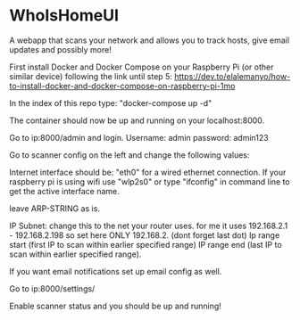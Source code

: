 # WhoIsHomeUI
A webapp that scans your network and allows you to track hosts, give email updates and possibly more!

First install Docker and Docker Compose on your Raspberry Pi (or other similar device) following the link until step 5:
https://dev.to/elalemanyo/how-to-install-docker-and-docker-compose-on-raspberry-pi-1mo

In the index of this repo type: "docker-compose up -d"

The container should now be up and running on your localhost:8000.

Go to ip:8000/admin and login.
Username: admin
password: admin123

Go to scanner config on the left and change the following values:

Internet interface should be: "eth0" for a wired ethernet connection. If your raspberry pi is using wifi use "wlp2s0" or type "ifconfig" in command line to get the active interface name.

leave ARP-STRING as is.

IP Subnet: change this to the net your router uses. for me it uses 192.168.2.1 - 192.168.2.198 so set here ONLY 192.168.2. (dont forget last dot)
Ip range start (first IP to scan within earlier specified range)
IP range end (last IP to scan within earlier specified range).

If you want email notifications set up email config as well.

Go to ip:8000/settings/

Enable scanner status and you should be up and running!
